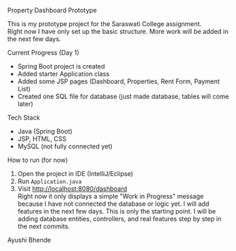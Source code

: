  Property Dashboard Prototype

This is my prototype project for the Saraswati College assignment.  
Right now I have only set up the basic structure. More work will be added in the next few days.  

 Current Progress (Day 1)
- Spring Boot project is created  
- Added starter Application class  
- Added some JSP pages (Dashboard, Properties, Rent Form, Payment List) 
- Created one SQL file for database (just made database, tables will come later)  

 Tech Stack
- Java (Spring Boot)
- JSP, HTML, CSS
- MySQL (not fully connected yet)

 How to run (for now)
1. Open the project in IDE (IntelliJ/Eclipse)  
2. Run `Application.java`  
3. Visit [http://localhost:8080/dashboard](http://localhost:8080/dashboard)  
  Right now it only displays a simple "Work in Progress" message because I have not connected the database or logic yet. I will add features in the next few days.
  This is only the starting point. I will be adding database entities, controllers, and real features step by step in the next commits.  

Ayushi Bhende  
